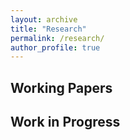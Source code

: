 ```yaml
---
layout: archive
title: "Research"
permalink: /research/
author_profile: true
---
```


## Working Papers


## Work in Progress


